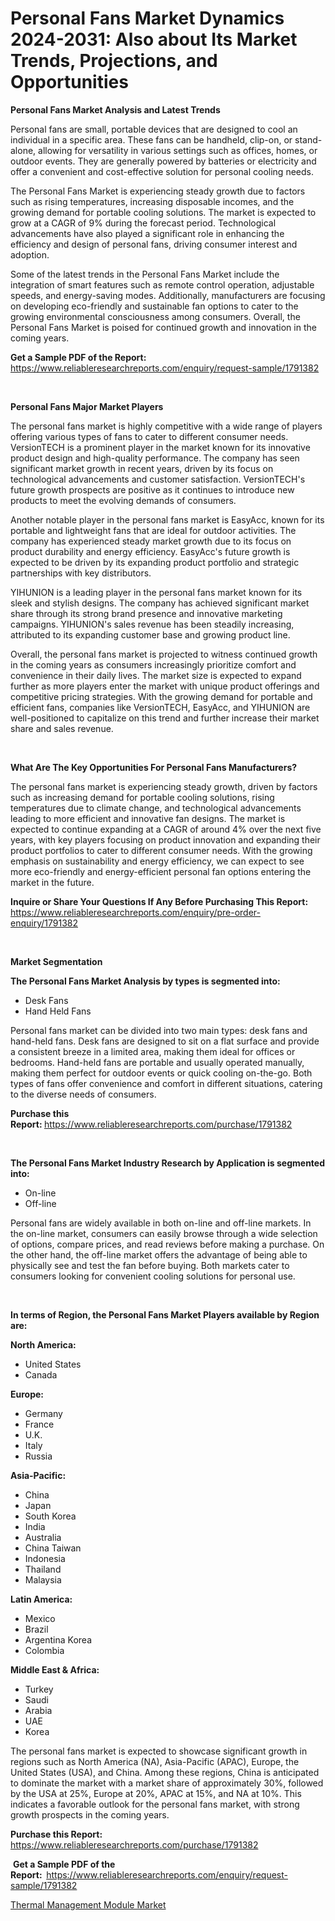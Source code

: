 <p><h1>Personal Fans Market Dynamics 2024-2031: Also about Its Market Trends, Projections, and Opportunities</h1></p><p><strong>Personal Fans Market Analysis and Latest Trends</strong></p>
<p><p>Personal fans are small, portable devices that are designed to cool an individual in a specific area. These fans can be handheld, clip-on, or stand-alone, allowing for versatility in various settings such as offices, homes, or outdoor events. They are generally powered by batteries or electricity and offer a convenient and cost-effective solution for personal cooling needs.</p><p>The Personal Fans Market is experiencing steady growth due to factors such as rising temperatures, increasing disposable incomes, and the growing demand for portable cooling solutions. The market is expected to grow at a CAGR of 9% during the forecast period. Technological advancements have also played a significant role in enhancing the efficiency and design of personal fans, driving consumer interest and adoption.</p><p>Some of the latest trends in the Personal Fans Market include the integration of smart features such as remote control operation, adjustable speeds, and energy-saving modes. Additionally, manufacturers are focusing on developing eco-friendly and sustainable fan options to cater to the growing environmental consciousness among consumers. Overall, the Personal Fans Market is poised for continued growth and innovation in the coming years.</p></p>
<p><strong>Get a Sample PDF of the Report:&nbsp;</strong> <a href="https://www.reliableresearchreports.com/enquiry/request-sample/1791382">https://www.reliableresearchreports.com/enquiry/request-sample/1791382</a></p>
<p>&nbsp;</p>
<p><strong>Personal Fans Major Market Players</strong></p>
<p><p>The personal fans market is highly competitive with a wide range of players offering various types of fans to cater to different consumer needs. VersionTECH is a prominent player in the market known for its innovative product design and high-quality performance. The company has seen significant market growth in recent years, driven by its focus on technological advancements and customer satisfaction. VersionTECH's future growth prospects are positive as it continues to introduce new products to meet the evolving demands of consumers.</p><p>Another notable player in the personal fans market is EasyAcc, known for its portable and lightweight fans that are ideal for outdoor activities. The company has experienced steady market growth due to its focus on product durability and energy efficiency. EasyAcc's future growth is expected to be driven by its expanding product portfolio and strategic partnerships with key distributors.</p><p>YIHUNION is a leading player in the personal fans market known for its sleek and stylish designs. The company has achieved significant market share through its strong brand presence and innovative marketing campaigns. YIHUNION's sales revenue has been steadily increasing, attributed to its expanding customer base and growing product line.</p><p>Overall, the personal fans market is projected to witness continued growth in the coming years as consumers increasingly prioritize comfort and convenience in their daily lives. The market size is expected to expand further as more players enter the market with unique product offerings and competitive pricing strategies. With the growing demand for portable and efficient fans, companies like VersionTECH, EasyAcc, and YIHUNION are well-positioned to capitalize on this trend and further increase their market share and sales revenue.</p></p>
<p>&nbsp;</p>
<p><strong>What Are The Key Opportunities For Personal Fans Manufacturers?</strong></p>
<p><p>The personal fans market is experiencing steady growth, driven by factors such as increasing demand for portable cooling solutions, rising temperatures due to climate change, and technological advancements leading to more efficient and innovative fan designs. The market is expected to continue expanding at a CAGR of around 4% over the next five years, with key players focusing on product innovation and expanding their product portfolios to cater to different consumer needs. With the growing emphasis on sustainability and energy efficiency, we can expect to see more eco-friendly and energy-efficient personal fan options entering the market in the future.</p></p>
<p><strong>Inquire or Share Your Questions If Any Before Purchasing This Report:</strong> <a href="https://www.reliableresearchreports.com/enquiry/pre-order-enquiry/1791382">https://www.reliableresearchreports.com/enquiry/pre-order-enquiry/1791382</a></p>
<p>&nbsp;</p>
<p><strong>Market Segmentation</strong></p>
<p><strong>The Personal Fans Market Analysis by types is segmented into:</strong></p>
<p><ul><li>Desk Fans</li><li>Hand Held Fans</li></ul></p>
<p><p>Personal fans market can be divided into two main types: desk fans and hand-held fans. Desk fans are designed to sit on a flat surface and provide a consistent breeze in a limited area, making them ideal for offices or bedrooms. Hand-held fans are portable and usually operated manually, making them perfect for outdoor events or quick cooling on-the-go. Both types of fans offer convenience and comfort in different situations, catering to the diverse needs of consumers.</p></p>
<p><strong>Purchase this Report:&nbsp;</strong><a href="https://www.reliableresearchreports.com/purchase/1791382">https://www.reliableresearchreports.com/purchase/1791382</a></p>
<p>&nbsp;</p>
<p><strong>The Personal Fans Market Industry Research by Application is segmented into:</strong></p>
<p><ul><li>On-line</li><li>Off-line</li></ul></p>
<p><p>Personal fans are widely available in both on-line and off-line markets. In the on-line market, consumers can easily browse through a wide selection of options, compare prices, and read reviews before making a purchase. On the other hand, the off-line market offers the advantage of being able to physically see and test the fan before buying. Both markets cater to consumers looking for convenient cooling solutions for personal use.</p></p>
<p>&nbsp;</p>
<p><strong>In terms of Region, the Personal Fans Market Players available by Region are:</strong></p>
<p>
    <p> <strong> North America: </strong>
        <ul>
            <li>United States</li>
            <li>Canada</li>
        </ul>
        </p> 
    <p> <strong> Europe: </strong>
        <ul>
            <li>Germany</li>
            <li>France</li>
            <li>U.K.</li>
            <li>Italy</li>
            <li>Russia</li>
        </ul>
        </p> 
    <p> <strong> Asia-Pacific: </strong>
        <ul>
            <li>China</li>
            <li>Japan</li>
            <li>South Korea</li>
            <li>India</li>
            <li>Australia</li>
            <li>China Taiwan</li>
            <li>Indonesia</li>
            <li>Thailand</li>
            <li>Malaysia</li>
        </ul>
        </p> 
    <p> <strong> Latin America: </strong>
        <ul>
            <li>Mexico</li>
            <li>Brazil</li>
            <li>Argentina Korea</li>
            <li>Colombia</li>
        </ul>
        </p> 
    <p> <strong> Middle East & Africa: </strong>
        <ul>
            <li>Turkey</li>
            <li>Saudi</li>
            <li>Arabia</li>
            <li>UAE</li>
            <li>Korea</li>
        </ul>
    </p>
    </p>
<p><p>The personal fans market is expected to showcase significant growth in regions such as North America (NA), Asia-Pacific (APAC), Europe, the United States (USA), and China. Among these regions, China is anticipated to dominate the market with a market share of approximately 30%, followed by the USA at 25%, Europe at 20%, APAC at 15%, and NA at 10%. This indicates a favorable outlook for the personal fans market, with strong growth prospects in the coming years.</p></p>
<p><strong>Purchase this Report: </strong><a href="https://www.reliableresearchreports.com/purchase/1791382">https://www.reliableresearchreports.com/purchase/1791382</a></p>
<p>&nbsp;<strong>Get a Sample PDF of the Report:&nbsp;&nbsp;</strong><a href="https://www.reliableresearchreports.com/enquiry/request-sample/1791382">https://www.reliableresearchreports.com/enquiry/request-sample/1791382</a></p>
<p><strong></strong></p>
<p><p><a href="https://cautious-neon-760.notion.site/Global-Thermal-Management-Module-Market-Size-and-Market-Trends-Insights-and-Projections-from-2024-t-186b9760826341b983d61bcb6a8b8681">Thermal Management Module Market</a></p></p>